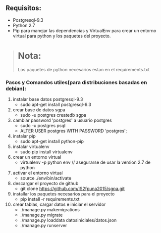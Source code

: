 ## Requisitos:
* Postgresql-9.3
* Python 2.7
* Pip para manejar las dependencias y VirtualEnv para crear un entorno virtual para      python y los paquetes del proyecto.

> # **Nota:**
> Los paquetes de python necesarios estan en el requirements.txt

### Pasos y Comandos utiles(para distribuciones basadas en debian):
1. instalar base datos postgresql-9.3
	* sudo apt-get install postgresql-9.3
2. crear base de datos sgpa
	* sudo -u postgres createdb sgpa
3. cambiar password 'postgres' a usuario postgres
	* sudo -u postgres psql
	* ALTER USER postgres WITH PASSWORD 'postgres';
4. instalar pip
	* sudo apt-get install python-pip
5.  instalar virtualenv
	* sudo pip install virtualenv
7. crear un entorno virtual 
	* virtualenv -p python env // asegurarse de usar la version 2.7 de python
8. activar el entorno virtual
  	* source ./env/bin/activate
9. descargar el proyecto de github
	* git clone https://github.com/IS2fpuna2015/sgpa.git
10. installar los paquetes necesarios para el proyecto
	* pip install -r requirements.txt
11. crear tablas, cargar datos e iniciar el servidor 
	* ./manage.py makemigrations
	* ./manage.py migrate
	* ./manage.py loaddata datosiniciales/datos.json
	* ./manage.py runserver 



